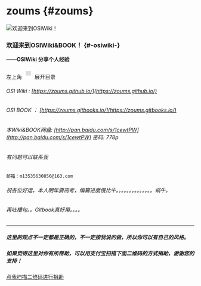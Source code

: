 # zoums {#zoums}

![](https://zoums.github.io/amWiki/images/logo.png "欢迎来到OSIWiki！")

### 欢迎来到OSIWiki&BOOK！ {#-osiwiki-}

——**OSIWiki 分享个人经验**

左上角![](/assets/menu.png)展开目录

###### OSI Wiki : [https://zoums.github.io/](https://zoums.github.io/)

###### OSI BOOK ： [https://zoums.gitbooks.io/](https://zoums.gitbooks.io/)

###### 本Wiki&BOOK网盘: [http://pan.baidu.com/s/1cewtPW](http://pan.baidu.com/s/1cewtPW) 密码: 778p

###### 有问题可以联系我

```
邮箱：m13535630856@163.com
```

###### 祝各位好运，本人明年要高考，编纂进度慢比牛。。。。。。。。。。。。。。蜗牛。

###### 再吐槽句。。Gitbook真好用。。。。

---

##### 这里的观点不一定都是正确的，不一定按我说的做，所以你可以有自己的风格。

##### 如果觉得这里对你有所帮助，可以用支付宝扫描下面二维码的方式捐助，谢谢您的支持！

[点我扫描二维码进行捐助](https://raw.githubusercontent.com/zoums/zoums.github.io/master/amWiki/images/1498295200113.jpg)

